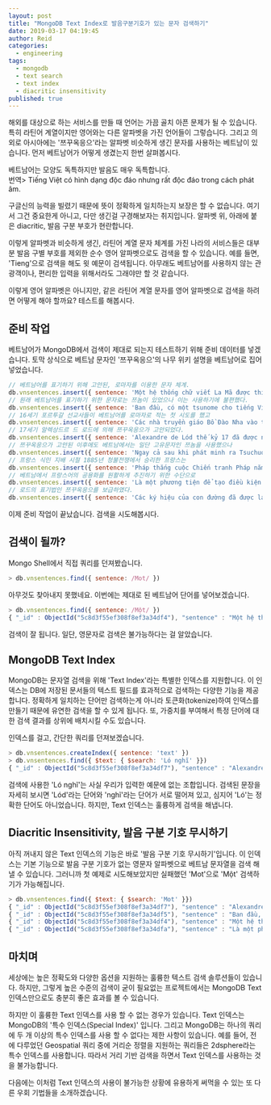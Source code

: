```yaml
---
layout: post
title: "MongoDB Text Index로 발음구분기호가 있는 문자 검색하기"
date: 2019-03-17 04:19:45
author: Reid
categories:
  - engineering
tags:
  - mongodb
  - text search
  - text index
  - diacritic insensitivity
published: true
---
```


해외를 대상으로 하는 서비스를 만들 때 언어는 가끔 골치 아픈 문제가 될 수 있습니다. 특히 라틴어 계열이지만 영어와는 다른 알파벳을 가진 언어들이 그렇습니다. 그리고 의외로 아시아에는 '쯔꾸옥응으'라는 알파벳 비슷하게 생긴 문자를 사용하는 베트남이 있습니다. 먼저 베트남어가 어떻게 생겼는지 한번 살펴봅시다.

베트남어는 모양도 독특하지만 발음도 매우 독특합니다.<br />
번역> Tiếng Việt có hình dạng độc đáo nhưng rất độc đáo trong cách phát âm.

구글신의 능력을 빌렸기 때문에 뜻이 정확하게 일치하는지 보장은 할 수 없습니다. 여기서 그건 중요한게 아니고, 다만 생긴걸 구경해보자는 취지입니다. 알파벳 위, 아래에 붙은 diacritic, 발음 구분 부호가 현란합니다. 

이렇게 알파벳과 비슷하게 생긴, 라틴어 계열 문자 체계를 가진 나라의 서비스들은 대부분 발음 구별 부호를 제외한 순수 영어 알파벳으로도 검색을 할 수 있습니다. 예를 들면, 'Tieng'으로 검색을 해도 윗 예문이 검색됩니다. 아무래도 베트남어를 사용하지 않는 관광객이나, 편리한 입력을 위해서라도 그래야만 할 것 같습니다.

이렇게 영어 알파벳은 아니지만, 같은 라틴어 계열 문자를 영어 알파벳으로 검색을 하려면 어떻게 해야 할까요? 테스트를 해봅시다.

## 준비 작업

베트남어가 MongoDB에서 검색이 제대로 되는지 테스트하기 위해 준비 데이터를 넣겠습니다. 토막 상식으로 베트남 문자인 '쯔꾸옥응으'의 나무 위키 설명을 베트남어로 집어넣었습니다.

```javascript
// 베트남어를 표기하기 위해 고안된, 로마자를 이용한 문자 체계.
db.vnsentences.insert({ sentence: 'Một hệ thống chữ viết La Mã được thiết kế để thể hiện tiếng Việt.' })
// 원래 베트남어를 표기하기 위한 문자로는 쯔놈이 있었으나 이는 사용하기에 불편했다.
db.vnsentences.insert({ sentence: 'Ban đầu, có một tsunome cho tiếng Việt, nhưng nó bất tiện khi sử dụng.' })
// 16세기 포르투갈 선교사들이 베트남어를 로마자로 적는 첫 시도를 했고
db.vnsentences.insert({ sentence: 'Các nhà truyền giáo Bồ Đào Nha vào thế kỷ 16 đã thực hiện nỗ lực đầu tiên viết tiếng Việt bằng chữ La Mã' })
// 17세기 알렉상드르 드 로드에 의해 쯔꾸옥응으가 고안되었다.
db.vnsentences.insert({ sentence: 'Alexandre de Lód thế kỷ 17 đã được nghĩ ra như một Tsuchikoku.' })
// 쯔꾸옥응으가 고안된 이후에도 베트남에서는 일단 고유문자인 쯔놈을 사용했으나
db.vnsentences.insert({ sentence: 'Ngay cả sau khi phát minh ra Tsuchuoko, tại Việt Nam,' })
// 프랑스 식민 지배 시절 1885년 청불전쟁에서 승리한 프랑스는
db.vnsentences.insert({ sentence: 'Pháp thắng cuộc Chiến tranh Pháp năm 1885 trong thời Pháp thuộc' })
// 베트남에서 프랑스어의 공용화를 원활하게 추진하기 위한 수단으로
db.vnsentences.insert({ sentence: 'Là một phương tiện để tạo điều kiện cho việc phổ biến tiếng Pháp tại Việt Nam' })
// 로드의 표기법인 쯔꾸옥응으를 보급하였다.
db.vnsentences.insert({ sentence: 'Các ký hiệu của con đường đã được lan truyền.' })
```

이제 준비 작업이 끝났습니다. 검색을 시도해봅시다.

## 검색이 될까?

Mongo Shell에서 직접 쿼리를 던져봤습니다.

``` javascript
> db.vnsentences.find({ sentence: /Mot/ })
```

아무것도 찾아내지 못했네요. 이번에는 제대로 된 베트남어 단어를 넣어보겠습니다.

```javascript
> db.vnsentences.find({ sentence: /Một/ })
{ "_id" : ObjectId("5c8d3f55ef308f8ef3a34df4"), "sentence" : "Một hệ thống chữ viết La Mã được thiết kế để thể hiện tiếng Việt." }
```

검색이 잘 됩니다. 일단, 영문자로 검색은 불가능하다는 걸 알았습니다.

## MongoDB Text Index

MongoDB는 문자열 검색을 위해 'Text Index'라는 특별한 인덱스를 지원합니다. 이 인덱스는 DB에 저장된 문서들의 텍스트 필드를 효과적으로 검색하는 다양한 기능을 제공합니다. 정확하게 일치하는 단어만 검색하는게 아니라 토큰화(tokenize)하여 인덱스를 만들기 때문에 유연한 검색을 할 수 있게 됩니다. 또, 가중치를 부여해서 특정 단어에 대한 검색 결과를 상위에 배치시킬 수도 있습니다.

인덱스를 걸고, 간단한 쿼리를 던져보겠습니다.

```javascript
> db.vnsentences.createIndex({ sentence: 'text' })
> db.vnsentences.find({ $text: { $search: 'Ló nghĩ' }})
{ "_id" : ObjectId("5c8d3f55ef308f8ef3a34df7"), "sentence" : "Alexandre de Lód thế kỷ 17 đã được nghĩ ra như một Tsuchikoku." }
```

검색에 사용한 'Ló nghĩ'는 사실 우리가 입력한 예문에 없는 조합입니다. 검색된 문장을 자세히 보시면 'Lód'라는 단어와 'nghĩ'라는 단어가 서로 떨어져 있고, 심지어 'Ló'는 정확한 단어도 아니었습니다. 하지만, Text 인덱스는 훌륭하게 검색을 해냅니다.

## Diacritic Insensitivity, 발음 구분 기호 무시하기

아직 꺼내지 않은 Text 인덱스의 기능은 바로 '발음 구분 기호 무시하기'입니다. 이 인덱스는 기본 기능으로 발음 구분 기호가 없는 영문자 알파벳으로 베트남 문자열을 검색 해낼 수 있습니다. 그러니까 첫 예제로 시도해보았지만 실패했던 'Mot'으로 'Một' 검색하기가 가능해집니다.

```javascript
> db.vnsentences.find({ $text: { $search: 'Mot' }})
{ "_id" : ObjectId("5c8d3f55ef308f8ef3a34df7"), "sentence" : "Alexandre de Lód thế kỷ 17 đã được nghĩ ra như một Tsuchikoku." }
{ "_id" : ObjectId("5c8d3f55ef308f8ef3a34df5"), "sentence" : "Ban đầu, có một tsunome cho tiếng Việt, nhưng nó bất tiện khi sử dụng." }
{ "_id" : ObjectId("5c8d3f55ef308f8ef3a34df4"), "sentence" : "Một hệ thống chữ viết La Mã được thiết kế để thể hiện tiếng Việt." }
{ "_id" : ObjectId("5c8d3f55ef308f8ef3a34dfa"), "sentence" : "Là một phương tiện để tạo điều kiện cho việc phổ biến tiếng Pháp tại Việt Nam" }
```

## 마치며

세상에는 높은 정확도와 다양한 옵션을 지원하는 훌륭한 텍스트 검색 솔루션들이 있습니다. 하지만, 그렇게 높은 수준의 검색이 굳이 필요없는 프로젝트에서는 MongoDB Text 인덱스만으로도 충분히 좋은 효과를 볼 수 있습니다.

하지만 이 훌륭한 Text 인덱스를 사용 할 수 없는 경우가 있습니다. Text 인덱스는 MongoDB의 '특수 인덱스(Special Index)' 입니다. 그리고 MongoDB는 하나의 쿼리에 두 개 이상의 특수 인덱스를 사용 할 수 없다는 제한 사항이 있습니다. 예를 들어, 전에 다루었던 Geospatial 쿼리 중에 거리순 정렬을 지원하는 쿼리들은 2dsphere라는 특수 인덱스를 사용합니다. 따라서 거리 기반 검색을 하면서 Text 인덱스를 사용하는 것을 불가능합니다.

다음에는 이처럼 Text 인덱스의 사용이 불가능한 상황에 유용하게 써먹을 수 있는 또 다른 우회 기법들을 소개하겠습니다.

